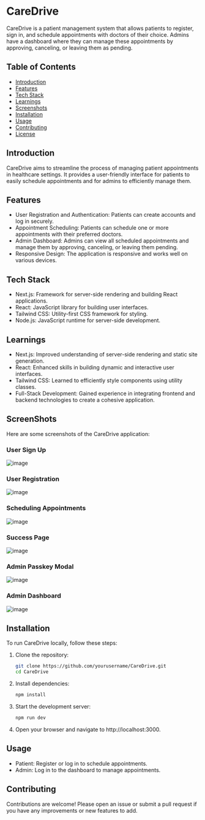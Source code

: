 # CareDrive

CareDrive is a patient management system that allows patients to register, sign in, and schedule appointments with doctors of their choice. Admins have a dashboard where they can manage these appointments by approving, canceling, or leaving them as pending.

## Table of Contents

- [Introduction](#introduction)
- [Features](#features)
- [Tech Stack](#tech-stack)
- [Learnings](#learnings)
- [Screenshots](#screenshots)
- [Installation](#installation)
- [Usage](#usage)
- [Contributing](#contributing)
- [License](#lisence)

## Introduction

CareDrive aims to streamline the process of managing patient appointments in healthcare settings. It provides a user-friendly interface for patients to easily schedule appointments and for admins to efficiently manage them.

## Features

- User Registration and Authentication: Patients can create accounts and log in securely.
- Appointment Scheduling: Patients can schedule one or more appointments with their preferred doctors.
- Admin Dashboard: Admins can view all scheduled appointments and manage them by approving, canceling, or leaving them pending.
- Responsive Design: The application is responsive and works well on various devices.

## Tech Stack

- Next.js: Framework for server-side rendering and building React applications.
- React: JavaScript library for building user interfaces.
- Tailwind CSS: Utility-first CSS framework for styling.
- Node.js: JavaScript runtime for server-side development.

## Learnings

- Next.js: Improved understanding of server-side rendering and static site generation.
- React: Enhanced skills in building dynamic and interactive user interfaces.
- Tailwind CSS: Learned to efficiently style components using utility classes.
- Full-Stack Development: Gained experience in integrating frontend and backend technologies to create a cohesive application.

## ScreenShots

Here are some screenshots of the CareDrive application:

### User Sign Up
![image](https://github.com/user-attachments/assets/d7f7d961-79fb-4958-9017-1d44d4e774ac)


### User Registration
![image](https://github.com/user-attachments/assets/aecf168c-5af5-4fea-ab7d-ac6720dd356c)


### Scheduling Appointments
![image](https://github.com/user-attachments/assets/91d4f917-6ddd-4ce3-998e-b6d84342087b)

### Success Page
![image](https://github.com/user-attachments/assets/87ddd714-cf3f-4947-9196-49604cf14aa6)

### Admin Passkey Modal
![image](https://github.com/user-attachments/assets/c7238ad3-56a7-4b2b-bace-1928c59216d0)

### Admin Dashboard
![image](https://github.com/user-attachments/assets/94019748-6c03-4929-9de8-84876385bd6f)


## Installation

To run CareDrive locally, follow these steps:
1. Clone the repository:
   ```bash
   git clone https://github.com/yourusername/CareDrive.git
   cd CareDrive
2. Install dependencies:
   ```bash
   npm install
3. Start the development server:
   ```bash
   npm run dev
4. Open your browser and navigate to http://localhost:3000.

## Usage

- Patient: Register or log in to schedule appointments.
- Admin: Log in to the dashboard to manage appointments.

## Contributing

Contributions are welcome! Please open an issue or submit a pull request if you have any improvements or new features to add.
